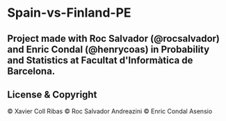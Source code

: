 # Spain-vs-Finland-PE
Project made with Roc Salvador (@rocsalvador) and Enric Condal (@henrycoas) in Probability and Statistics at Facultat d'Informàtica de Barcelona.
---
## License & Copyright
© Xavier Coll Ribas
© Roc Salvador Andreazini
© Enric Condal Asensio
